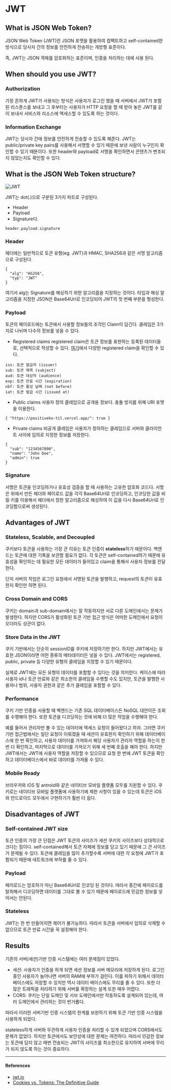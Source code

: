 # JWT

## What is JSON Web Token?

JSON Web Token (JWT)란 JSON 포맷을 활용하여 컴팩트하고 self-contained한 방식으로 당사자 간의 정보를 안전하게 전송하는 개방형 표준이다.

즉, JWT는 JSON 객체를 암호화하는 표준이며, 인증을 처리하는 데에 사용 된다.

## When should you use JWT?

### Authorization

가장 흔하게 JWT가 사용되는 방식은 사용자가 로그인 했을 때 서버에서 JWT가 포함된 리스폰스를 보내고 그 후부터는 사용자가 HTTP 요청을 할 때 받아 놓은 JWT를 같이 보내서 서비스와 리소스에 액세스할 수 있도록 하는 것이다.

### Information Exchange

JWT는 당사자 간에 정보를 안전하게 전송할 수 있도록 해준다. JWT는 public/private key pairs를 사용해서 서명할 수 있기 때문에 보낸 사람이 누구인지 확인할 수 있기 때문이다. 또한 header와 payload로 서명을 확인하면서 콘텐츠가 변조되지 않았는지도 확인할 수 있다.

## What is the JSON Web Token structure?

![JWT](https://cdn.auth0.com/blog/legacy-app-auth/legacy-app-auth-5.png)

JWT는 dot(.)으로 구분된 3가지 파트로 구성된다.

- Header
- Payload
- Signature다.

```
header.payload.signature
```

### Header

헤더에는 일반적으로 토큰 유형(eg. JWT)과 HMAC, SHA256과 같은 서명 알고리즘으로 구성된다.

```
{
  "alg": "HS256",
  "typ": "JWT"
}
```

여기서 alg는 Signature를 해싱하기 위한 알고리즘을 지정하는 것이다.
타입과 해싱 알고리즘을 지정한 JSON은 Base64Url로 인코딩되어 JWT의 첫 번째 부분을 형성한다.

### Payload

토큰의 페이로드에는 토큰에서 사용할 정보들의 조각인 Claim이 담긴다.
클레임은 3가지로 나뉘며 다수의 정보를 넣을 수 있다.

- Registered claims
  registered claim은 토큰 정보를 표현하는 등록된 데이터들로, 선택적으로 작성할 수 있다.
  [여기](https://datatracker.ietf.org/doc/html/rfc7519#section-4.1)에서 다양한 registered claim을 확인할 수 있다.

```
iss: 토큰 발급자 (issuer)
sub: 토큰 제목 (subject)
aud: 토큰 대상자 (audience)
exp: 토큰 만료 시간 (expiration)
nbf: 토큰 활성 날짜 (not before)
iat: 토큰 발급 시간 (issued at)
```

- Public claims
  사용자 정의 클레임으로 공개용 정보다. 충돌 방지를 위해 URI 포맷을 이용한다.

```
{ "https://positiveko-til.vercel.app/": true }
```

- Private claims
  비공개 클레임은 사용자가 정의하는 클레임으로 서버와 클라이언트 사이에 임의로 지정한 정보를 저장한다.

```
{
  "sub": "1234567890",
  "name": "John Doe",
  "admin": true
}
```

### Signature

서명은 토큰을 인코딩하거나 유효성 검증을 할 때 사용하는 고유한 암호화 코드다. 서명은 위에서 만든 헤더와 페이로드 값을 각각 Base64Url로 인코딩하고, 인코딩한 값을 비밀 키를 이용해서 헤더에서 정한 알고리즘으로 해싱하여 이 값을 다시 Base64Url로 인코딩함으로써 생성된다.

## Advantages of JWT

### Stateless, Scalable, and Decoupled

쿠키보다 토큰을 사용하는 가장 큰 이유는 토큰 인증이 **stateless**하기 때문이다. 백엔드는 토큰에 대한 기록을 보관할 필요가 없다. 각 토큰은 self-contained하기 때문에 유효성을 확인하는 데 필요한 모든 데이터가 들어있고 claim을 통해서 사용자 정보를 전달한다.

단지 서버의 작업은 로그인 요청에서 서명된 토큰을 발행하고, request의 토큰이 유효한지 확인만 하면 된다.

### Cross Domain and CORS

쿠키는 domain과 sub-domain에서는 잘 작동하지만 서로 다른 도메인에서는 문제가 발생한다. 하지만 CORS가 활성화된 토큰 기반 접근 방식은 어떠한 도메인에서 요청이 오더라도 상관이 없다.

### Store Data in the JWT

쿠키 기반에서는 단순히 sessionID를 쿠키에 저장하기만 한다. 하지만 JWT에서는 유효한 JSON이라면 어떤 종류의 메타데이터든 넣을 수 있다. JWT에서는 registered, public, private 등 다양한 유형의 클레임을 지정할 수 있기 때문이다.

실제로 JWT에는 모든 유형의 데이터를 포함할 수 있다는 것을 의미한다. 케이스에 따라 사용자 id나 토큰 만료와 같은 최소한의 클레임을 수행할 수도 있지만, 토큰을 발행한 사용자나 범위, 사용자 권한과 같은 추가 클레임을 포함할 수 있다.

### Performance

쿠키 기반 인증을 사용할 때 벡엔드는 기존 SQL 데이터베이스든 NoSQL 대안이든 조회를 수행해야 한다. 또한 토큰을 디코딩하는 것에 비해 더 많은 작업을 수행해야 한다.

예를 들어서 관리자만 볼 수 있는 데이터에 액세스 요청이 들어왔다고 하자. 그러면 쿠키 기반 접근법에서는 일단 요청이 이뤄졌을 때 세션이 유효한지 확인하기 위해 데이터베이스에 한 번 확인하고, 사용자 데이터를 가져와서 해당 사용자가 관리자 역할을 하는지 한 번 더 확인하고, 마지막으로 데이터를 가져오기 위해 세 번째 호출을 해야 한다.
하지만 JWT에서는 JWT에 사용자 역할을 저장할 수 있으므로 요청 한 번에 JWT 토큰을 확인하고 데이터베이스에서 바로 데이터를 가져올 수 있다.

### Mobile Ready

브라우저와 iOS 및 antroid와 같은 네이티브 모바일 플랫폼 모두를 지원할 수 있다. 쿠키로는 네이티브 모바일 플랫폼에 사용하기에 제한 사항이 있을 수 있는데 토큰은 iOS와 안드로이드 모두에서 구현하기가 훨씬 더 쉽다.

## Disadvantages of JWT

### Self-contained JWT size

토큰 인증의 가장 큰 단점은 JWT 토큰의 사이즈가 세션 쿠키의 사이즈보다 상대적으로 크다는 점이다. self-contained해서 토큰 자체에 정보를 담고 있기 때문에 그 큰 사이즈가 문제될 수 있다.
토큰에 클레임을 많이 추가할수록 서버에 대한 각 요청에 JWT가 포함되기 때문에 네트워크에 부하를 줄 수 있다.

### Payload

페이로드는 암호하가 아닌 Base64Url로 인코딩 된 것이다. 따라서 중간에 페이로드를 탈취해서 디코딩하면 데이터를 그대로 볼 수 있기 때문에 페이로드에 민감한 정보를 넣어서는 안된다.

### Stateless

JWT는 한 번 만들어지면 제어가 불가능하다. 따라서 토큰을 서버에서 임의로 삭제할 수 없으므로 토큰 만료 시간을 꼭 설정해야 한다.

## Results

기존의 서버(세션)기반 인증 시스템에는 여러 문제점이 있었다.

- 세션: 사용자가 인증을 하게 되면 세션 정보를 서버 메모리에 저장하게 된다. 로그인 중인 사용자가 늘어나면 서버의 RAM에 부하가 걸린다. 이를 피하기 위해서 데이터 베이스에도 저장할 수 있지만 역시 데이터 베이스에도 무리를 줄 수 있다. 또한 더 많은 트래픽을 처리하기 위해 서버를 확장하는 설계 또한 매우 어렵다.
- CORS: 쿠키는 단일 도메인 및 서브 도메인에서만 작동하도록 설계되어 있는데, 여러 도메인에서 관리하는 것이 번거롭다.

따라서 이러한 서버기반 인증 시스템의 한계를 보완하기 위해 토큰 기반 인증 시스템을 사용하게 되었다.

stateless하게 서버와 무관하게 사용자 인증을 처리할 수 있게 되었으며 CORS에서도 문제가 없었다. 하지만 토큰에서도 보안성에 대한 문제는 여전하다. 따라서 민감한 정보는 토큰에 담지 않고 매번 전송되는 JWT의 사이즈를 최소한으로 유지하여 서버에 무리가 되지 않도록 하는 것이 중요하다.

---

#### References

- [jwt.io](https://jwt.io/introduction)
- [Cookies vs. Tokens: The Definitive Guide](https://dzone.com/articles/cookies-vs-tokens-the-definitive-guide)
